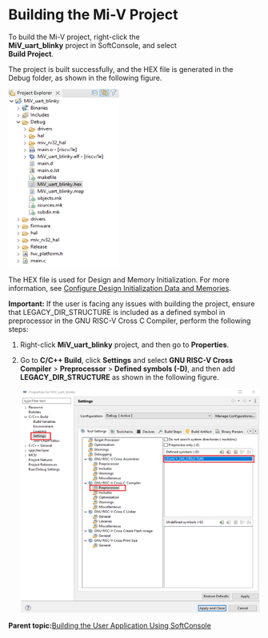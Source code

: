 # Building the Mi-V Project

To build the Mi-V project, right-click the<br /> **MiV\_uart\_blinky** project in SoftConsole, and select<br /> **Build Project**.

The project is built successfully, and the HEX file is generated in the<br /> Debug folder, as shown in the following figure.

![](GUID-955B8A0C-A68F-4DD8-A2EE-E3D0C3EF0DF8-low.png "HEX File")

The HEX file is used for Design and Memory Initialization. For more<br /> information, see [Configure Design Initialization Data and Memories](GUID-D7546C2C-BCB6-4C95-80B9-52FBC50E4CA7.md).

**Important:** If the user is facing any issues with building the project, ensure that LEGACY\_DIR\_STRUCTURE is included as a defined symbol in preprocessor in the GNU RISC-V Cross C Compiler, perform the following steps:

1.  Right-click **MiV\_uart\_blinky** project, and then go to **Properties**.
2.  Go to **C/C++ Build**, click **Settings** and select **GNU RISC-V Cross Compiler** &gt; **Preprocessor** &gt; **Defined symbols \(-D\)**, and then add **LEGACY\_DIR\_STRUCTURE** as shown in the following figure.

    ![](GUID-FE5E863C-67FD-4EF1-AC90-14B4AD1BCD4E-low.png "Properties for MiV_uart_blinky")


**Parent topic:**[Building the User Application Using SoftConsole](GUID-C680D538-D263-4D33-B37A-DB0AD0011184.md)

